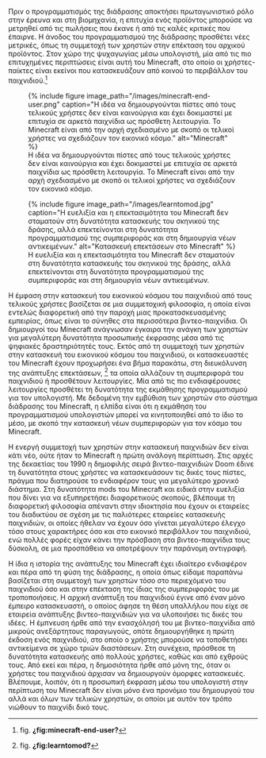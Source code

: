 Πριν ο προγραμματισμός της διάδρασης αποκτήσει πρωταγωνιστικό ρόλο στην
έρευνα και στη βιομηχανία, η επιτυχία ενός προϊόντος μπορούσε να
μετρηθεί από τις πωλήσεις που έκανε ή από τις καλές κριτικές που
έπαιρνε. Η άνοδος του προγραμματισμού της διάδρασης προσθέτει νέες
μετρικές, όπως τη συμμετοχή των χρηστών στην επέκταση του αρχικού
προϊόντος. Στον χώρο της ψυχαγωγίας μέσω υπολογιστή, μία από τις πιο
επιτυχημένες περιπτώσεις είναι αυτή του Minecraft, στο οποίο οι
χρήστες-παίκτες είναι εκείνοι που κατασκευάζουν από κοινού το περιβάλλον
του παιχνιδιού.[^1]

<figure id="fig:minecraft-end-user">
{% include figure image_path="/images/minecraft-end-user.png" caption="Η
ιδέα να δημιουργούνται πίστες από τους τελικούς χρήστες δεν είναι
καινούργια και έχει δοκιμαστεί με επιτυχία σε αρκετά παιχνίδια ως
πρόσθετη λειτουργία. Το Minecraft είναι από την αρχή σχεδιασμένο με
σκοπό οι τελικοί χρήστες να σχεδιάζουν τον εικονικό κόσμο."
alt="Minecraft" %}
<figcaption>
Η ιδέα να δημιουργούνται πίστες από τους τελικούς χρήστες δεν είναι
καινούργια και έχει δοκιμαστεί με επιτυχία σε αρκετά παιχνίδια ως
πρόσθετη λειτουργία. Το Minecraft είναι από την αρχή σχεδιασμένο με
σκοπό οι τελικοί χρήστες να σχεδιάζουν τον εικονικό κόσμο.
</figcaption>
</figure>
<figure id="fig:learntomod">
{% include figure image_path="/images/learntomod.jpg" caption="Η
ευελιξία και η επεκτασιμότητα του Minecraft δεν σταματούν στη δυνατότητα
κατασκευής του σκηνικού της δράσης, αλλά επεκτείνονται στη δυνατότητα
προγραμματισμού της συμπεριφοράς και στη δημιουργία νέων αντικειμένων."
alt="Κατασκευή επεκτάσεων στο Minecraft" %}
<figcaption>
Η ευελιξία και η επεκτασιμότητα του Minecraft δεν σταματούν στη
δυνατότητα κατασκευής του σκηνικού της δράσης, αλλά επεκτείνονται στη
δυνατότητα προγραμματισμού της συμπεριφοράς και στη δημιουργία νέων
αντικειμένων.
</figcaption>
</figure>

Η έμφαση στην κατασκευή του εικονικού κόσμου του παιχνιδιού από τους
τελικούς χρήστες βασίζεται σε μια συμμετοχική φιλοσοφία, η οποία είναι
εντελώς διαφορετική από την παροχή μιας προκατασκευασμένης εμπειρίας,
όπως είναι το σύνηθες στα περισσότερα βιντεο-παιχνίδια. Οι δημιουργοί
του Minecraft ανάγνωσαν έγκαιρα την ανάγκη των χρηστών για μεγαλύτερη
δυνατότητα προσωπικής έκφρασης μέσα από τις ψηφιακές δραστηριότητές
τους. Εκτός από τη συμμετοχή των χρηστών στην κατασκευή του εικονικού
κόσμου του παιχνιδιού, οι κατασκευαστές του Minecraft έχουν προχωρήσει
ένα βήμα παρακάτω, στη διευκόλυνση της ανάπτυξης επεκτάσεων, [^2] τα
οποία αλλάζουν τη συμπεριφορά του παιχνιδιού ή προσθέτουν λειτουργίες.
Μία από τις πιο ενδιαφέρουσες λειτουργίες προσθέτει τη δυνατότητα της
εκμάθησης προγραμματισμού για τον υπολογιστή. Με δεδομένη την εμβύθιση
των χρηστών στο σύστημα διάδρασης του Minecraft, η ελπίδα είναι ότι η
εκμάθηση του προγραμματισμού υπολογιστών μπορεί να κινητοποιηθεί από το
ίδιο το μέσο, με σκοπό την κατασκευή νέων συμπεριφορών για τον κόσμο του
Minecraft.

Η ενεργή συμμετοχή των χρηστών στην κατασκευή παιχνιδιών δεν είναι κάτι
νέο, ούτε ήταν το Minecraft η πρώτη ανάλογη περίπτωση. Στις αρχές της
δεκαετίας του 1990 η δημοφιλής σειρά βιντεο-παιχνιδιών Doom έδινε τη
δυνατότητα στους χρήστες να κατασκευάσουν τις δικές τους πίστες, πράγμα
που διατηρούσε το ενδιαφέρον τους για μεγαλύτερο χρονικό διάστημα. Στη
δυνατότητα mods του Minecraft και ειδικά στην ευελιξία που δίνει για να
εξυπηρετήσει διαφορετικούς σκοπούς, βλέπουμε τη διαφορετική φιλοσοφία
απέναντι στην ιδιοκτησία που έχουν οι εταιρείες του διαδικτύου σε σχέση
με τις παλιότερες εταιρείες κατασκευής παιχνιδιών, οι οποίες ήθελαν να
έχουν όσο γίνεται μεγαλύτερο έλεγχο τόσο στους χαρακτήρες όσο και στο
εικονικό περιβάλλον του παιχνιδιού, ενώ πολλές φορές είχαν κάνει την
πρόσβαση στα βιντεο-παιχνίδια τους δύσκολη, σε μια προσπάθεια να
αποτρέψουν την παράνομη αντιγραφή.

Η ίδια η ιστορία της ανάπτυξης του Minecraft έχει ιδιαίτερο ενδιαφέρον
και πέρα από τη φύση της διάδρασης, η οποία όπως είδαμε παραπάνω
βασίζεται στη συμμετοχή των χρηστών τόσο στο περιεχόμενο του παιχνιδιού
όσο και στην επέκταση της ίδιας της συμπεριφοράς του με τροποποιήσεις. Η
αρχική ανάπτυξη του παιχνιδιού έγινε από έναν μόνο έμπειρο κατασκευαστή,
ο οποίος άφησε τη θέση υπαλλήλου που είχε σε εταιρεία ανάπτυξης
βιντεο-παιχνιδιών για να υλοποιήσει τις δικές του ιδέες. Η έμπνευση ήρθε
από την ενασχόλησή του με βιντεο-παιχνίδια από μικρούς ανεξάρτητους
παραγωγούς, οπότε δημιουργήθηκε η πρώτη έκδοση ενός παιχνιδιού, στο
οποίο ο χρήστης μπορούσε να τοποθετήσει αντικείμενα σε χώρο τριών
διαστάσεων. Στη συνέχεια, πρόσθεσε τη δυνατότητα κατασκευής από πολλούς
χρήστες, καθώς και από εχθρούς τους. Από εκεί και πέρα, η δημοσιότητα
ήρθε από μόνη της, όταν οι χρήστες του παιχνιδιού άρχισαν να δημιουργούν
όμορφες κατασκευές. Βλέπουμε, λοιπόν, ότι η προσωπική έκφραση μέσω του
υπολογιστή στην περίπτωση του Minecraft δεν είναι μόνο ένα προνόμιο του
δημιουργού του αλλά και όλων των τελικών χρηστών, οι οποίοι με αυτόν τον
τρόπο νιώθουν το παιχνίδι δικό τους.

[^1]: fig. **¿fig:minecraft-end-user?**

[^2]: fig. **¿fig:learntomod?**
